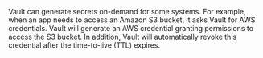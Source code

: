 Vault can generate secrets on-demand for some systems. 
For example, when an app needs to access an Amazon S3 bucket, it asks Vault for AWS credentials. 
Vault will generate an AWS credential granting permissions to access the S3 bucket. 
In addition, Vault will automatically revoke this credential after the time-to-live (TTL) expires.
